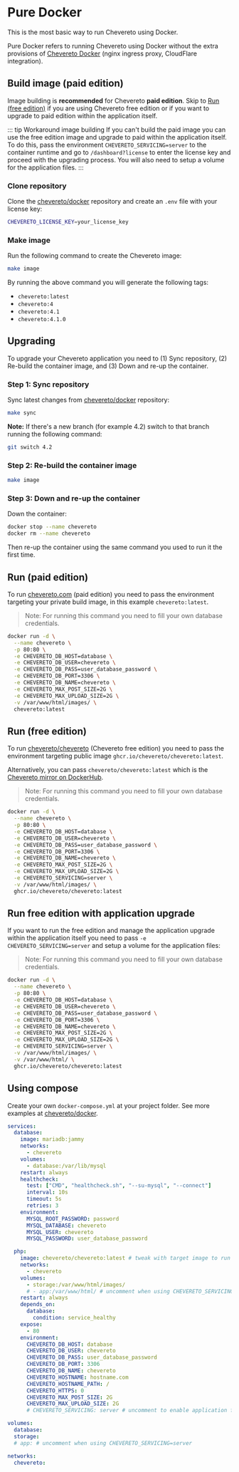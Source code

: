 # Pure Docker

This is the most basic way to run Chevereto using Docker.

Pure Docker refers to running Chevereto using Docker without the extra provisions of [Chevereto Docker](README.md) (nginx ingress proxy, CloudFlare integration).

## Build image (paid edition)

Image building is **recommended** for Chevereto **paid edition**. Skip to [Run (free edition)](#run-free-edition) if you are using Chevereto free edition or if you want to upgrade to paid edition within the application itself.

::: tip Workaround image building
If you can't build the paid image you can use the free edition image and upgrade to paid within the application itself. To do this, pass the environment `CHEVERETO_SERVICING=server` to the container runtime and go to `/dashboard?license` to enter the license key and proceed with the upgrading process. You will also need to setup a volume for the application files.
:::

### Clone repository

Clone the [chevereto/docker](https://github.com/chevereto/docker) repository and create an `.env` file with your license key:

```sh
CHEVERETO_LICENSE_KEY=your_license_key
```

### Make image

Run the following command to create the Chevereto image:

```sh
make image
```

By running the above command you will generate the following tags:

* `chevereto:latest`
* `chevereto:4`
* `chevereto:4.1`
* `chevereto:4.1.0`

## Upgrading

To upgrade your Chevereto application you need to (1) Sync repository, (2) Re-build the container image, and (3) Down and re-up the container.

### Step 1: Sync repository

Sync latest changes from [chevereto/docker](https://github.com/chevereto/docker) repository:

```sh
make sync
```

**Note:** If there's a new branch (for example 4.2) switch to that branch running the following command:

```sh
git switch 4.2
```

### Step 2: Re-build the container image

```sh
make image
```

### Step 3: Down and re-up the container

Down the container:

```sh
docker stop --name chevereto
docker rm --name chevereto
```

Then re-up the container using the same command you used to run it the first time.

## Run (paid edition)

To run [chevereto.com](https://chevereto.com/pricing) (paid edition) you need to pass the environment targeting your private build image, in this example `chevereto:latest`.

> Note: For running this command you need to fill your own database credentials.

```sh
docker run -d \
  --name chevereto \
  -p 80:80 \
  -e CHEVERETO_DB_HOST=database \
  -e CHEVERETO_DB_USER=chevereto \
  -e CHEVERETO_DB_PASS=user_database_password \
  -e CHEVERETO_DB_PORT=3306 \
  -e CHEVERETO_DB_NAME=chevereto \
  -e CHEVERETO_MAX_POST_SIZE=2G \
  -e CHEVERETO_MAX_UPLOAD_SIZE=2G \
  -v /var/www/html/images/ \
  chevereto:latest
```

## Run (free edition)

To run [chevereto/chevereto](https://github.com/chevereto/chevereto) (Chevereto free edition) you need to pass the environment targeting public image `ghcr.io/chevereto/chevereto:latest`.

Alternatively, you can pass `chevereto/chevereto:latest` which is the [Chevereto mirror on DockerHub](https://hub.docker.com/r/chevereto/chevereto).

> Note: For running this command you need to fill your own database credentials.

```sh
docker run -d \
  --name chevereto \
  -p 80:80 \
  -e CHEVERETO_DB_HOST=database \
  -e CHEVERETO_DB_USER=chevereto \
  -e CHEVERETO_DB_PASS=user_database_password \
  -e CHEVERETO_DB_PORT=3306 \
  -e CHEVERETO_DB_NAME=chevereto \
  -e CHEVERETO_MAX_POST_SIZE=2G \
  -e CHEVERETO_MAX_UPLOAD_SIZE=2G \
  -e CHEVERETO_SERVICING=server \
  -v /var/www/html/images/ \
  ghcr.io/chevereto/chevereto:latest
```

## Run free edition with application upgrade

If you want to run the free edition and manage the application upgrade within the application itself you need to pass `-e CHEVERETO_SERVICING=server` and setup a volume for the application files:

> Note: For running this command you need to fill your own database credentials.

```sh
docker run -d \
  --name chevereto \
  -p 80:80 \
  -e CHEVERETO_DB_HOST=database \
  -e CHEVERETO_DB_USER=chevereto \
  -e CHEVERETO_DB_PASS=user_database_password \
  -e CHEVERETO_DB_PORT=3306 \
  -e CHEVERETO_DB_NAME=chevereto \
  -e CHEVERETO_MAX_POST_SIZE=2G \
  -e CHEVERETO_MAX_UPLOAD_SIZE=2G \
  -e CHEVERETO_SERVICING=server \
  -v /var/www/html/images/ \
  -v /var/www/html/ \
  ghcr.io/chevereto/chevereto:latest
```

## Using compose

Create your own `docker-compose.yml` at your project folder. See more examples at [chevereto/docker](https://github.com/chevereto/docker).

```yml
services:
  database:
    image: mariadb:jammy
    networks:
      - chevereto
    volumes:
      - database:/var/lib/mysql
    restart: always
    healthcheck:
      test: ["CMD", "healthcheck.sh", "--su-mysql", "--connect"]
      interval: 10s
      timeout: 5s
      retries: 3
    environment:
      MYSQL_ROOT_PASSWORD: password
      MYSQL_DATABASE: chevereto
      MYSQL_USER: chevereto
      MYSQL_PASSWORD: user_database_password

  php:
    image: chevereto/chevereto:latest # tweak with target image to run
    networks:
      - chevereto
    volumes:
      - storage:/var/www/html/images/
      # - app:/var/www/html/ # uncomment when using CHEVERETO_SERVICING=server
    restart: always
    depends_on:
      database:
        condition: service_healthy
    expose:
      - 80
    environment:
      CHEVERETO_DB_HOST: database
      CHEVERETO_DB_USER: chevereto
      CHEVERETO_DB_PASS: user_database_password
      CHEVERETO_DB_PORT: 3306
      CHEVERETO_DB_NAME: chevereto
      CHEVERETO_HOSTNAME: hostname.com
      CHEVERETO_HOSTNAME_PATH: /
      CHEVERETO_HTTPS: 0
      CHEVERETO_MAX_POST_SIZE: 2G
      CHEVERETO_MAX_UPLOAD_SIZE: 2G
      # CHEVERETO_SERVICING: server # uncomment to enable application filesystem upgrades

volumes:
  database:
  storage:
  # app: # uncomment when using CHEVERETO_SERVICING=server

networks:
  chevereto:
```
